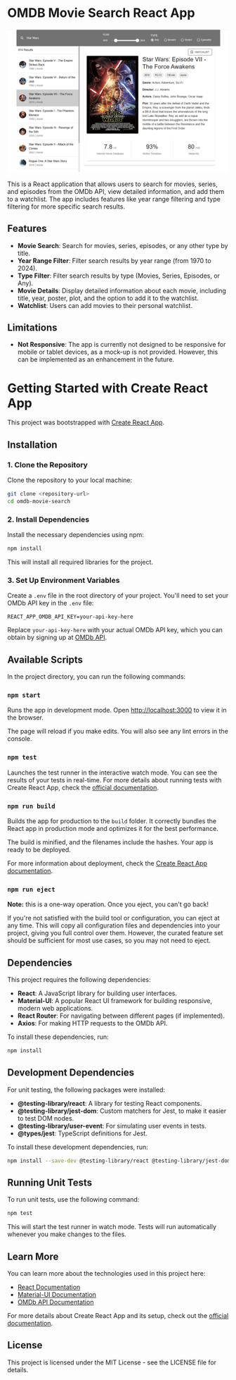 # OMDB Movie Search React App 
![OMDB Movie Search React App ](public/omdb-movie-search-cover.png)

This is a React application that allows users to search for movies, series, and episodes from the OMDb API, view detailed information, and add them to a watchlist. The app includes features like year range filtering and type filtering for more specific search results.

## Features

- **Movie Search**: Search for movies, series, episodes, or any other type by title.
- **Year Range Filter**: Filter search results by year range (from 1970 to 2024).
- **Type Filter**: Filter search results by type (Movies, Series, Episodes, or Any).
- **Movie Details**: Display detailed information about each movie, including title, year, poster, plot, and the option to add it to the watchlist.
- **Watchlist**: Users can add movies to their personal watchlist.

## Limitations

- **Not Responsive**: The app is currently not designed to be responsive for mobile or tablet devices, as a mock-up is not provided. However, this can be implemented as an enhancement in the future.

# Getting Started with Create React App

This project was bootstrapped with [Create React App](https://github.com/facebook/create-react-app).

## Installation

### 1. Clone the Repository

Clone the repository to your local machine:

```bash
git clone <repository-url>
cd omdb-movie-search
```

### 2. Install Dependencies

Install the necessary dependencies using npm:

```bash
npm install
```

This will install all required libraries for the project.

### 3. Set Up Environment Variables

Create a `.env` file in the root directory of your project. You'll need to set your OMDb API key in the `.env` file:

```env
REACT_APP_OMDB_API_KEY=your-api-key-here
```

Replace `your-api-key-here` with your actual OMDb API key, which you can obtain by signing up at [OMDb API](http://www.omdbapi.com/).

## Available Scripts

In the project directory, you can run the following commands:

### `npm start`

Runs the app in development mode. Open [http://localhost:3000](http://localhost:3000) to view it in the browser.

The page will reload if you make edits. You will also see any lint errors in the console.

### `npm test`

Launches the test runner in the interactive watch mode. You can see the results of your tests in real-time. For more details about running tests with Create React App, check the [official documentation](https://create-react-app.dev/docs/running-tests/).

### `npm run build`

Builds the app for production to the `build` folder. It correctly bundles the React app in production mode and optimizes it for the best performance.

The build is minified, and the filenames include the hashes. Your app is ready to be deployed.

For more information about deployment, check the [Create React App documentation](https://create-react-app.dev/docs/deployment/).

### `npm run eject`

**Note:** this is a one-way operation. Once you eject, you can't go back!

If you're not satisfied with the build tool or configuration, you can eject at any time. This will copy all configuration files and dependencies into your project, giving you full control over them. However, the curated feature set should be sufficient for most use cases, so you may not need to eject.

## Dependencies

This project requires the following dependencies:

- **React**: A JavaScript library for building user interfaces.
- **Material-UI**: A popular React UI framework for building responsive, modern web applications.
- **React Router**: For navigating between different pages (if implemented).
- **Axios**: For making HTTP requests to the OMDb API.

To install these dependencies, run:

```bash
npm install
```

## Development Dependencies

For unit testing, the following packages were installed:

- **@testing-library/react**: A library for testing React components.
- **@testing-library/jest-dom**: Custom matchers for Jest, to make it easier to test DOM nodes.
- **@testing-library/user-event**: For simulating user events in tests.
- **@types/jest**: TypeScript definitions for Jest.

To install these development dependencies, run:

```bash
npm install --save-dev @testing-library/react @testing-library/jest-dom @testing-library/user-event @types/jest
```

## Running Unit Tests

To run unit tests, use the following command:

```bash
npm test
```

This will start the test runner in watch mode. Tests will run automatically whenever you make changes to the files.

## Learn More

You can learn more about the technologies used in this project here:

- [React Documentation](https://reactjs.org/)
- [Material-UI Documentation](https://material-ui.com/)
- [OMDb API Documentation](http://www.omdbapi.com/)

For more details about Create React App and its setup, check out the [official documentation](https://create-react-app.dev/).

## License

This project is licensed under the MIT License - see the LICENSE file for details.
